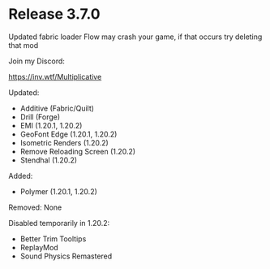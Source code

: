 # Release 3.7.0

Updated fabric loader
Flow may crash your game, if that occurs try deleting that mod

Join my Discord:

https://inv.wtf/Multiplicative

Updated:
- Additive (Fabric/Quilt)
- Drill (Forge)
- EMI (1.20.1, 1.20.2)
- GeoFont Edge (1.20.1, 1.20.2)
- Isometric Renders (1.20.2)
- Remove Reloading Screen (1.20.2)
- Stendhal (1.20.2)

Added:
- Polymer (1.20.1, 1.20.2)

Removed:
None

Disabled temporarily in 1.20.2:
- Better Trim Tooltips
- ReplayMod
- Sound Physics Remastered

